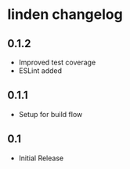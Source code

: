 # linden changelog

## 0.1.2

- Improved test coverage
- ESLint added

## 0.1.1

- Setup for build flow

## 0.1

- Initial Release
